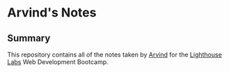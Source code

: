 # Arvind's Notes

## Summary
This repository contains all of the notes taken by [Arvind](https://github.com/johnarvi) for the [Lighthouse Labs](https://www.lighthouselabs.ca/?gclid=EAIaIQobChMIg5CftqKc5QIVRl8NCh3kjQ2UEAAYASAAEgKi8fD_BwE) Web Development Bootcamp.
